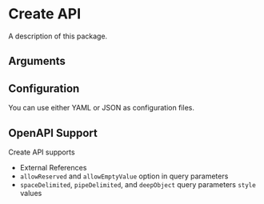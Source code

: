 # Create API

A description of this package.

## Arguments

## Configuration

You can use either YAML or JSON as configuration files.

## OpenAPI Support

Create API supports 

- External References
- `allowReserved` and `allowEmptyValue` option in query parameters
- `spaceDelimited`, `pipeDelimited`, and `deepObject` query parameters `style` values
